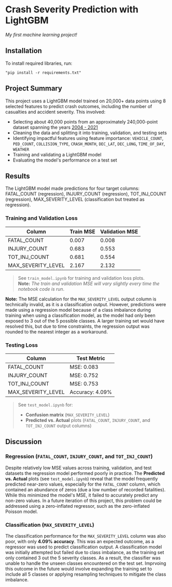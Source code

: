 # Crash Severity Prediction with LightGBM
*My first machine learning project!*

## Installation
To install required libraries, run:
~~~
"pip install -r requirements.txt"
~~~

## Project Summary
This project uses a LightGBM model trained on 20,000+ data points using 8 selected features to predict crash outcomes, including the number of casualties and accident severity. This involved:
- Selecting about 40,000 points from an approximately 240,000-point dataset spanning the years <a href=https://catalog.data.gov/dataset/allegheny-county-crash-data>2004 - 2021</a>
- Cleaning the data and splitting it into training, validation, and testing sets
- Identifying impactful features using feature importance: `VEHICLE_COUNT`, `PED_COUNT`, `COLLISION_TYPE`, `CRASH_MONTH`, `DEC_LAT`, `DEC_LONG`, `TIME_OF_DAY`, `WEATHER`
- Training and validating a LightGBM model
- Evaluating the model's performance on a test set

## Results
The LightGBM model made predictions for four target columns: FATAL_COUNT (regression), INJURY_COUNT (regression), TOT_INJ_COUNT (regression), MAX_SEVERITY_LEVEL (classification but treated as regression). 

### Training and Validation Loss

Column             |  Train MSE    |  Validation MSE
-------------------|---------------|----------------
FATAL_COUNT	       |  0.007	       |  0.008
INJURY_COUNT	     |  0.683	       |  0.553
TOT_INJ_COUNT	     |  0.681	       |  0.554
MAX_SEVERITY_LEVEL |  2.167	       |  2.132

> See `train_model.ipynb` for training and validation loss plots.  
> **Note:** *The train and validation MSE will vary slightly every time the notebook code is run*.

**Note:** The MSE calculation for the `MAX_SEVERITY_LEVEL` output column is technically invalid, as it is a classification output. However, predictions were made using a regression model because of a class imbalance during training when using a classification model, as the model had only been exposed to 3 out of the 5 possible classes. A larger training set would have resolved this, but due to time constraints, the regression output was rounded to the nearest integer as a workaround.

### Testing Loss

Column          | Test Metric
----------------|------------
FATAL_COUNT	    |  MSE: 0.083
INJURY_COUNT	  |  MSE: 0.752
TOT_INJ_COUNT	  |  MSE: 0.753
MAX_SEVERITY_LEVEL | Accuracy: 4.09%

> See `test_model.ipynb` for:  
> - **Confusion matrix** (`MAX_SEVERITY_LEVEL`)
> - **Predicted vs. Actual** plots (`FATAL_COUNT`, `INJURY_COUNT`, and `TOT_INJ_COUNT` output columns)

## Discussion
### Regression (`FATAL_COUNT`, `INJURY_COUNT`, and `TOT_INJ_COUNT`)
Despite relatively low MSE values across training, validation, and test datasets the regression model performed poorly in practice. The **Predicted vs. Actual** plots (see `test_model.ipynb`) reveal that the model frequently predicted near-zero values, especially for the `FATAL_COUNT` column, which contained an abundance of zeros (due a low number of recorded fatalities). While this minimized the model's MSE, it failed to accurately predict any non-zero values. In a future iteration of this project, this problem could be addressed using a zero-inflated regressor, such as the zero-inflated Poisson model.
### Classification (`MAX_SEVERITY_LEVEL`)
The classification performance for the `MAX_SEVERITY_LEVEL` column was also poor, with only **4.09% accuracy**. This was an expected outcome, as a regressor was used to predict classification output. A classification model was initially attempted but failed due to class imbalance, as the training set only contained 3 out the 5 severity classes. As a result, the classifier was unable to handle the unseen classes encountered on the test set. Imprvoing this outcome in the future would involve expanding the training set to include all 5 classes or applying resampling techniques to mitigate the class imbalance.
